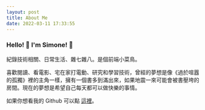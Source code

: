 ```yaml
---
layout: post
title: About Me
date: 2022-03-11 17:33:55
---
```


### Hello! 👋 I'm Simone! 👻

紀錄技術相關、日常生活、雜七雜八。是個前端小菜鳥。

喜歡閱讀、看電影、宅在家打電動、研究和學習技術，曾經的夢想是像《過於喧囂的孤獨》裡的主角一樣，擁有一個書多到滿出來，如果地震一來可能會被書壓垮的房間。現在的夢想是希望自己每天都可以做快樂的事情。

如果你想看我的 Github 可以點 [這裡](https://github.com/SimoneCheng)。